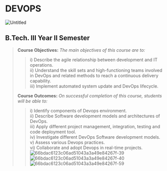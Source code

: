 # DEVOPS
![Untitled](https://github.com/get002/Devops_csmbc/assets/96179184/7e385c8b-eda6-4789-a5d5-6c04084b49f0)

## B.Tech. III Year II Semester
</hr>

> <b>Course Objectives:</b> <i>The main objectives of this course are to:</i><br/>
>> i) Describe the agile relationship between development and IT operations.<br/>
>> ii) Understand the skill sets and high-functioning teams involved in DevOps and related methods to reach a continuous delivery capability.<br/>
>> iii) Implement automated system update and DevOps lifecycle.<br/>
>
> <b>Course Outcomes:</b><i> On successful completion of this course, students will be able to:</i><br/>
>> i) Identify components of Devops environment.<br/>
>> ii) Describe Software development models and architectures of DevOps.<br/>
>> iii) Apply different project management, integration, testing and code deployment tool.<br/>
>> iv) Investigate different DevOps Software development models.<br/>
>> v) Assess various Devops practices.<br/>
>> vi) Collaborate and adopt Devops in real-time projects.<br/>
![66bdac6123c06ad51043a3a49e84267f-39](https://github.com/get002/Devops_csmbc/assets/96179184/53aeeffe-df5c-41ce-b8f1-f23d73190ca7)
![66bdac6123c06ad51043a3a49e84267f-40](https://github.com/get002/Devops_csmbc/assets/96179184/46799ef5-e663-4293-9b9f-39a5615b026d)
![66bdac6123c06ad51043a3a49e84267f-59](https://github.com/get002/Devops_csmbc/assets/96179184/8b5940fa-9d0c-4694-8b57-433e68638fdf)

